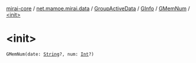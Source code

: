 [mirai-core](../../../../index.md) / [net.mamoe.mirai.data](../../../index.md) / [GroupActiveData](../../index.md) / [GInfo](../index.md) / [GMemNum](index.md) / [&lt;init&gt;](./-init-.md)

# &lt;init&gt;

`GMemNum(date: `[`String`](https://kotlinlang.org/api/latest/jvm/stdlib/kotlin/-string/index.html)`?, num: `[`Int`](https://kotlinlang.org/api/latest/jvm/stdlib/kotlin/-int/index.html)`?)`